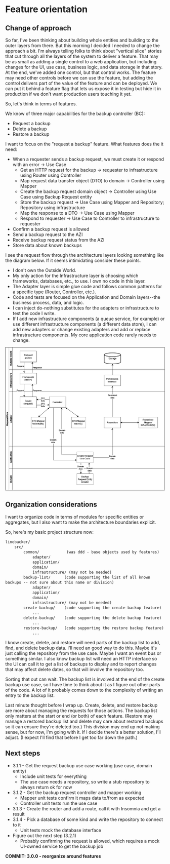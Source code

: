 # Feature orientation

## Change of approach

So far, I've been thinking about building whole entities and building to the outer layers from there. But this morning I decided I needed to change the approach a bit. I'm always telling folks to think about "vertical slice" stories that cut through all the layers of the system to deliver a feature. That may be as small as adding a single control to a web application, but including changes for the UI, use case, business logic, and data storage in that story. At the end, we've added one control, but that control works. The feature may need other controls before we can use the feature, but adding the control delivers part of the value of the feature and can be deployed. We can put it behind a feature flag that lets us expose it in testing but hide it in production if we don't want production users touching it yet.

So, let's think in terms of features.

We know of three major capabilities for the backup controller (BC):

-  Request a backup
-  Delete a backup
-  Restore a backup

I want to focus on the "request a backup" feature. What features does the it need:

-  When a requester sends a backup request, we must create it or respond with an error -> Use Case
   -  Get an HTTP request for the backup -> requester to infrastructure using Router using Controller
   -  Map request data transfer object (DTO) to domain -> Controller using Mapper
   -  Create the backup request domain object -> Controller using Use Case using Backup Request entity
   -  Store the backup request -> Use Case using Mapper and Repository; Repository using infrastructure
   -  Map the response to a DTO -> Use Case using Mapper
   -  Respond to requester -> Use Case to Controller to infrastructure to requester
-  Confirm a backup request is allowed
-  Send a backup request to the AZI
-  Receive backup request status from the AZI
-  Store data about known backups

I see the request flow through the architecture layers looking something like the diagram below. If it seems intimidating consider these points.

-  I don't own the Outside World.
-  My only action for the Infrastructure layer is choosing which frameworks, databases, etc., to use. I own no code in this layer.
-  The Adapter layer is simple glue code and follows common patterns for a specific type (Router, Controller, etc.).
-  Code and tests are focused on the Application and Domain layers--the business process, data, and logic.
-  I can inject do-nothing substitutes for the adapters or infrastructure to test the code I write.
-  If I add new infrastructure components (a queue service, for example) or use different infrastructure components (a different data store), I can add new adapters or change existing adapters and add or replace infrastructure components. My core application code rarely needs to change.

![Create request flow](img/CreateRequestFlow.png 'Create request flow')

## Organization considerations

I want to organize code in terms of modules for specific entities or aggregates, but I also want to make the architecture boundaries explicit.

So, here's my basic project structure now:

```
linebacker/
    src/
        common/            (was ddd - base objects used by features)
            adapter/
            application/
            domain/
            infrastructure/ (may not be needed)
        backup-list/      (code supporting the list of all known backups -- not sure about this name or division)
            adapter/
            application/
            domain/
            infrastructure/ (may not be needed)
        create-backup/    (code supporting the create backup feature)
            ...
        delete-backup/    (code supporting the delete backup feature)
            ...
        restore-backup/   (code supporting the restore backup feature)
            ...
```

I know create, delete, and restore will need parts of the backup list to add, find, and delete backup data. I'll need an good way to do this. Maybe it's just calling the repository from the use case. Maybe I want an event bus or something similar. I also know backup list will need an HTTP interface so the UI can call it to get a list of backups to display and to report changes that may affect delete dates, so that will involve the repository too.

Sorting that out can wait. The backup list is involved at the end of the create backup use case, so I have time to think about it as I figure out other parts of the code. A lot of it probably comes down to the complexity of writing an entry to the backup list.

Last minute thought before I wrap up. Create, delete, and restore backup are more about managing the requests for those actions. The backup list only matters at the start or end (or both) of each feature. (Restore may manage a restored backup list and delete may care about restored backups so it can ensure they're deleted too.) This division may end up not making sense, but for now, I'm going with it. If I decide there's a better solution, I'll adjust. (I expect I'll find that before I get too far down the path.)

## Next steps

-  3.1.1 - Get the request backup use case working (use case, domain entity)
   -  Include unit tests for everything
   -  The use case needs a repository, so write a stub repository to always return ok for now
-  3.1.2 - Get the backup request controller and mapper working
   -  Mapper unit tests confirm it maps data to/from as expected
   -  Controller unit tests run the use case
-  3.1.3 - Create the router and add a route, call it with Insomnia and get a result
-  3.1.4 - Pick a database of some kind and write the repository to connect to it
   -  Unit tests mock the database interface
-  Figure out the next step (3.2.1)
   -  Probably confirming the request is allowed, which requires a mock UI-owned service to get the backup job

**COMMIT: 3.0.0 - reorganize around features**
